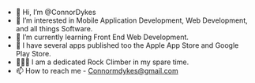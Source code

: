 - 👋 Hi, I’m @ConnorDykes
- 👀 I’m interested in Mobile Application Development, Web Development, and all things Software.
- 🌱 I’m currently learning Front End Web Development.
- 📱 I have several apps published too the Apple App Store and Google Play Store.
- 🧗🏻‍♂️ I am a dedicated Rock Climber in my spare time. 
- 📫 How to reach me - Connormdykes@gmail.com

<!---
ConnorDykes/ConnorDykes is a ✨ special ✨ repository because its `README.md` (this file) appears on your GitHub profile.
You can click the Preview link to take a look at your changes.
--->
